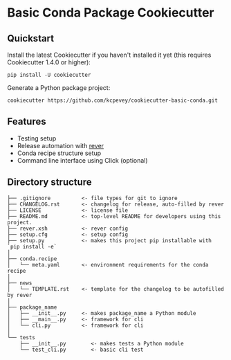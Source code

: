 # Basic Conda Package Cookiecutter

## Quickstart
Install the latest Cookiecutter if you haven't installed it yet (this requires Cookiecutter 1.4.0 or higher):

```
pip install -U cookiecutter
```

Generate a Python package project:

```
cookiecutter https://github.com/kcpevey/cookiecutter-basic-conda.git
```

## Features
* Testing setup
* Release automation with [rever](https://regro.github.io/rever-docs/)
* Conda recipe structure setup
* Command line interface using Click (optional)

## Directory structure

```
├── .gitignore          <- file types for git to ignore
├── CHANGELOG.rst       <- changelog for release, auto-filled by rever
├── LICENSE             <- license file
├── README.md           <- top-level README for developers using this project.
├── rever.xsh           <- rever config
├── setup.cfg           <- setup config
├── setup.py            <- makes this project pip installable with `pip install -e`
│
├── conda.recipe
│   └── meta.yaml       <- environment requirements for the conda recipe
│
├── news
│   └── TEMPLATE.rst    <- template for the changelog to be autofilled by rever
│
├── package_name
│   ├── __init__.py     <- makes package_name a Python module
│   ├── __main__.py     <- framework for cli
│   └── cli.py          <- framework for cli
│
└── tests
    ├── __init__.py        <- makes tests a Python module
    └── test_cli.py        <- basic cli test
```
